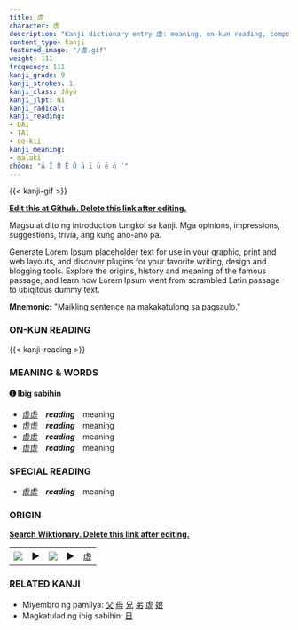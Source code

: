 ```yaml
---
title: 虚
character: 虚
description: "Kanji dictionary entry 虚: meaning, on-kun reading, compounds, origin, related kanji"
content_type: kanji
featured_image: "/虚.gif"
weight: 111
frequency: 111
kanji_grade: 9
kanji_strokes: 1
kanji_class: Jōyō
kanji_jlpt: N1
kanji_radical: 
kanji_reading: 
- DAI
- TAI
- oo-kii
kanji_meaning:
- malaki
chōon: "Ā Ī Ū Ē Ō ā ī ū ē ō ’"
---
```

[//]: # (Don't edit the line below. Kanji animated GIF code is automatically generated.)
{{< kanji-gif >}}

[//]: # (Edit below this line.)

**[Edit this at Github. Delete this link after editing.](https://github.com/tim0g/tim/tree/main/content/kanji/虚/index.md)**

Magsulat dito ng introduction tungkol sa kanji. Mga opinions, impressions, suggestions, trivia, ang kung ano-ano pa.

Generate Lorem Ipsum placeholder text for use in your graphic, print and web layouts, and discover plugins for your favorite writing, design and blogging tools. Explore the origins, history and meaning of the famous passage, and learn how Lorem Ipsum went from scrambled Latin passage to ubiqitous dummy text.
 
**Mnemonic:** "Maikling sentence na makakatulong sa pagsaulo."

### ON-KUN READING

[//]: # (Don't edit the line below. ON-KUN READING code is automatically generated.)
{{< kanji-reading >}}

### MEANING & WORDS

#### ➊ **Ibig sabihin**
  - [虚](../虚)[虚](../虚)　***reading***　meaning
  - [虚](../虚)[虚](../虚)　***reading***　meaning
  - [虚](../虚)[虚](../虚)　***reading***　meaning
  - [虚](../虚)[虚](../虚)　***reading***　meaning

### SPECIAL READING
  - [虚](../虚)[虚](../虚)　***reading***　meaning

### ORIGIN

**[Search Wiktionary. Delete this link after editing.](https://wiktionary.org/wiki/虚)**
<table class="kanji-table"><tr><td>
<img src="60px-虚-bronze.svg.png">
</td><td>▶</td><td>
<img src="60px-虚-oracle.svg.png">
</td><td>▶</td>
<td class="kanji-origin">虚</td>
</tr></table>

### RELATED KANJI
- Miyembro ng pamilya: [父](../父) [母](../母) [兄](../兄) [弟](../弟) [虚](../虚) [娘](../娘)
- Magkatulad ng ibig sabihin: [日](../日)
